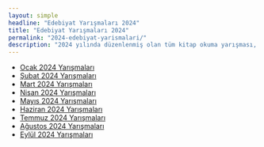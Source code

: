 ```yaml
---
layout: simple
headline: "Edebiyat Yarışmaları 2024"
title: "Edebiyat Yarışmaları 2024"
permalink: "2024-edebiyat-yarismalari/"
description: "2024 yılında düzenlenmiş olan tüm kitap okuma yarışması, şiir yarışması, senaryo yarışması ve diğer edebiyat yarışmalarını bu sayfadan ay-ay görüntüleyebilirsiniz."
---
```


<ul class='nav flex-column'>
   <li class='nav-item'><a class='nav-link' href='/ocak-2024-yarismalar/'>Ocak 2024 Yarışmaları</a></li>
   <li class='nav-item'><a class='nav-link' href='/subat-2024-yarismalar/'>Şubat 2024 Yarışmaları</a></li>
   <li class='nav-item'><a class='nav-link' href='/mart-2024-yarismalar/'>Mart 2024 Yarışmaları</a></li>
   <li class='nav-item'><a class='nav-link' href='/nisan-2024-yarismalar/'>Nisan 2024 Yarışmaları</a></li>
   <li class='nav-item'><a class='nav-link' href='/mayis-2024-yarismalar/'>Mayıs 2024 Yarışmaları</a></li>
   <li class='nav-item'><a class='nav-link' href='/haziran-2024-yarismalar/'>Haziran 2024 Yarışmaları</a></li>
   <li class='nav-item'><a class='nav-link' href='/temmuz-2024-yarismalar/'>Temmuz 2024 Yarışmaları</a></li>
   <li class='nav-item'><a class='nav-link' href='/agustos-2024-yarismalar/'>Ağustos 2024 Yarışmaları</a></li>
   <li class='nav-item'><a class='nav-link' href='/eylul-2024-yarismalar/'>Eylül 2024 Yarışmaları</a></li>
</ul>